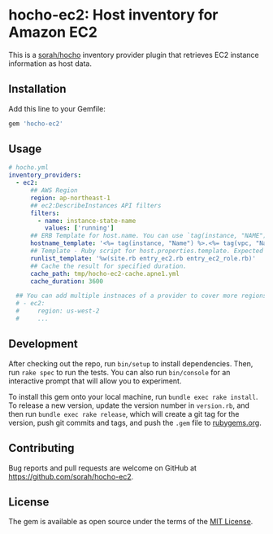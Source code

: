 # hocho-ec2: Host inventory for Amazon EC2

This is a [sorah/hocho](https://github.com/sorah/hocho) inventory provider plugin that retrieves EC2 instance information as host data.

## Installation

Add this line to your Gemfile:

```ruby
gem 'hocho-ec2'
```

## Usage

```yaml
# hocho.yml
inventory_providers:
  - ec2:
      ## AWS Region
      region: ap-northeast-1
      ## ec2:DescribeInstances API filters
      filters:
        - name: instance-state-name
          values: ['running']
      ## ERB Template for host.name. You can use `tag(instance, "NAME")` and `tag(vpc, "NAME")` helper.
      hostname_template: '<%= tag(instance, "Name") %>.<%= tag(vpc, "Name") %>.compute.nkmi.me'
      ## Template - Ruby script for host.properties.template. Expected to return an Array.
      runlist_template: '%w(site.rb entry_ec2.rb entry_ec2_role.rb)'
      ## Cache the result for specified duration.
      cache_path: tmp/hocho-ec2-cache.apne1.yml
      cache_duration: 3600

  ## You can add multiple instnaces of a provider to cover more regions:
  # - ec2:
  #     region: us-west-2
  #     ...
```

## Development

After checking out the repo, run `bin/setup` to install dependencies. Then, run `rake spec` to run the tests. You can also run `bin/console` for an interactive prompt that will allow you to experiment.

To install this gem onto your local machine, run `bundle exec rake install`. To release a new version, update the version number in `version.rb`, and then run `bundle exec rake release`, which will create a git tag for the version, push git commits and tags, and push the `.gem` file to [rubygems.org](https://rubygems.org).

## Contributing

Bug reports and pull requests are welcome on GitHub at https://github.com/sorah/hocho-ec2.

## License

The gem is available as open source under the terms of the [MIT License](https://opensource.org/licenses/MIT).

